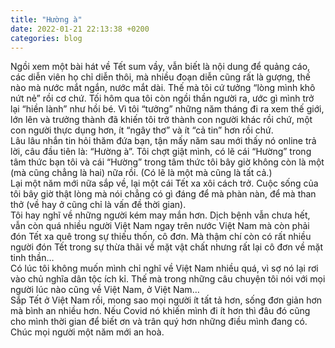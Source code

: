 ```yaml
---
title: "Hường à"
date: 2022-01-21 22:13:38 +0200
categories: blog
---
```

Ngồi xem một bài hát về Tết sum vầy, vẫn biết là nội dung để quảng cáo, các diễn viên họ chỉ diễn thôi, mà nhiều đoạn diễn cũng rất là gượng, thế nào mà nước mắt ngắn, nước mắt dài. Thế mà tôi cứ tưởng “lòng mình khô nứt nẻ” rồi cơ chứ. Tối hôm qua tôi còn ngồi thần người ra, ước gì mình trở lại “hiền lành” như hồi bé. Vì tôi “tưởng” những năm tháng đi ra xem thế giới, lớn lên và trưởng thành đã khiến tôi trở thành con người khác rồi chứ, một con người thực dụng hơn, ít “ngây thơ” và ít “cả tin” hơn rồi chứ.  
Lâu lâu nhắn tin hỏi thăm đứa bạn, tận mấy năm sau mới thấy nó online trả lời, câu đầu tiên là: “Hường à”. Tôi chợt giật mình, có lẽ cái “Hường” trong tâm thức bạn tôi và cái “Hường” trong tâm thức tôi bây giờ không còn là một (mà cũng chẳng là hai) nữa rồi. (Có lẽ là một mà cũng là tất cả.)  
Lại một năm mới nữa sắp về, lại một cái Tết xa xôi cách trở. Cuộc sống của tôi bây giờ thật lòng mà nói chẳng có gì đáng để mà phàn nàn, để mà than thở (về hay ở cũng chỉ là vấn đề thời gian).  
Tôi hay nghĩ về những người kém may mắn hơn. Dịch bệnh vẫn chưa hết, vẫn còn quá nhiều người Việt Nam ngay trên nước Việt Nam mà còn phải đón Tết xa quê trong sự thiếu thốn, cô đơn. Mà thậm chí còn có rất nhiều người đón Tết trong sự thừa thãi về mặt vật chất nhưng rất lại cô đơn về mặt tinh thần…  
Có lúc tôi không muốn mình chỉ nghĩ về Việt Nam nhiều quá, vì sợ nó lại rơi vào chủ nghĩa dân tộc ích kỉ. Thế mà trong những câu chuyện tôi nói với mọi người lúc nào cũng về Việt Nam, ở Việt Nam…  
Sắp Tết ở Việt Nam rồi, mong sao mọi người ít tất tả hơn, sống đơn giản hơn mà bình an nhiều hơn. Nếu Covid nó khiến mình đi ít hơn thì đâu đó cũng cho mình thời gian để biết ơn và trân quý hơn những điều mình đang có. Chúc mọi người một năm mới an hoà.